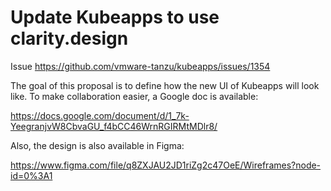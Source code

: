 # Update Kubeapps to use clarity.design

Issue https://github.com/vmware-tanzu/kubeapps/issues/1354

The goal of this proposal is to define how the new UI of Kubeapps will look like. To make collaboration easier, a Google doc is available:

https://docs.google.com/document/d/1_7k-YeegranjvW8CbvaGU_f4bCC46WrnRGIRMtMDlr8/

Also, the design is also available in Figma:

https://www.figma.com/file/q8ZXJAU2JD1riZg2c47OeE/Wireframes?node-id=0%3A1
